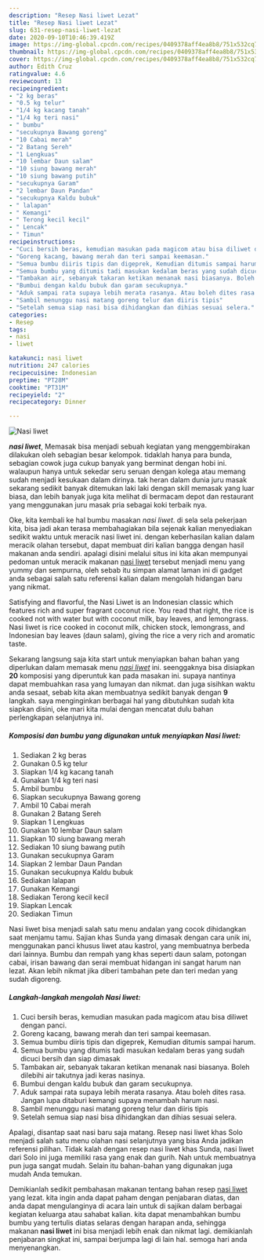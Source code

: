 ```yaml
---
description: "Resep Nasi liwet Lezat"
title: "Resep Nasi liwet Lezat"
slug: 631-resep-nasi-liwet-lezat
date: 2020-09-10T10:46:39.419Z
image: https://img-global.cpcdn.com/recipes/0409378aff4ea8b8/751x532cq70/nasi-liwet-foto-resep-utama.jpg
thumbnail: https://img-global.cpcdn.com/recipes/0409378aff4ea8b8/751x532cq70/nasi-liwet-foto-resep-utama.jpg
cover: https://img-global.cpcdn.com/recipes/0409378aff4ea8b8/751x532cq70/nasi-liwet-foto-resep-utama.jpg
author: Edith Cruz
ratingvalue: 4.6
reviewcount: 13
recipeingredient:
- "2 kg beras"
- "0.5 kg telur"
- "1/4 kg kacang tanah"
- "1/4 kg teri nasi"
- " bumbu"
- "secukupnya Bawang goreng"
- "10 Cabai merah"
- "2 Batang Sereh"
- "1 Lengkuas"
- "10 lembar Daun salam"
- "10 siung bawang merah"
- "10 siung bawang putih"
- "secukupnya Garam"
- "2 lembar Daun Pandan"
- "secukupnya Kaldu bubuk"
- " lalapan"
- " Kemangi"
- " Terong kecil kecil"
- " Lencak"
- " Timun"
recipeinstructions:
- "Cuci bersih beras, kemudian masukan pada magicom atau bisa diliwet dengan panci."
- "Goreng kacang, bawang merah dan teri sampai keemasan."
- "Semua bumbu diiris tipis dan digeprek, Kemudian ditumis sampai harum."
- "Semua bumbu yang ditumis tadi masukan kedalam beras yang sudah dicuci bersih dan siap dimasak"
- "Tambakan air, sebanyak takaran ketikan menanak nasi biasanya. Boleh dilebihi air takutnya jadi keras nasinya."
- "Bumbui dengan kaldu bubuk dan garam secukupnya."
- "Aduk sampai rata supaya lebih merata rasanya. Atau boleh dites rasa. Jangan lupa ditaburi kemangi supaya menambah harum nasi."
- "Sambil menunggu nasi matang goreng telur dan diiris tipis"
- "Setelah semua siap nasi bisa dihidangkan dan dihias sesuai selera."
categories:
- Resep
tags:
- nasi
- liwet

katakunci: nasi liwet 
nutrition: 247 calories
recipecuisine: Indonesian
preptime: "PT28M"
cooktime: "PT31M"
recipeyield: "2"
recipecategory: Dinner

---
```



![Nasi liwet](https://img-global.cpcdn.com/recipes/0409378aff4ea8b8/751x532cq70/nasi-liwet-foto-resep-utama.jpg)

<b><i>nasi liwet</i></b>, Memasak bisa menjadi sebuah kegiatan yang menggembirakan dilakukan oleh sebagian besar kelompok. tidaklah hanya para bunda, sebagian cowok juga cukup banyak yang berminat dengan hobi ini. walaupun hanya untuk sekedar seru seruan dengan kolega atau memang sudah menjadi kesukaan dalam dirinya. tak heran dalam dunia juru masak sekarang sedikit banyak ditemukan laki laki dengan skill memasak yang luar biasa, dan lebih banyak juga kita melihat di bermacam depot dan restaurant yang menggunakan juru masak pria sebagai koki terbaik nya.

Oke, kita kembali ke hal bumbu masakan <i>nasi liwet</i>. di sela sela pekerjaan kita, bisa jadi akan terasa membahagiakan bila sejenak kalian menyediakan sedikit waktu untuk meracik nasi liwet ini. dengan keberhasilan kalian dalam meracik olahan tersebut, dapat membuat diri kalian bangga dengan hasil makanan anda sendiri. apalagi disini melalui situs ini kita akan mempunyai pedoman untuk meracik makanan <u>nasi liwet</u> tersebut menjadi menu yang yummy dan sempurna, oleh sebab itu simpan alamat laman ini di gadget anda sebagai salah satu referensi kalian dalam mengolah hidangan baru yang nikmat.

Satisfying and flavorful, the Nasi Liwet is an Indonesian classic which features rich and super fragrant coconut rice. You read that right, the rice is cooked not with water but with coconut milk, bay leaves, and lemongrass. Nasi liwet is rice cooked in coconut milk, chicken stock, lemongrass, and Indonesian bay leaves (daun salam), giving the rice a very rich and aromatic taste.


Sekarang langsung saja kita start untuk menyiapkan bahan bahan yang diperlukan dalam memasak menu <u><i>nasi liwet</i></u> ini. seenggaknya bisa disiapkan <b>20</b> komposisi yang diperuntuk kan pada masakan ini. supaya nantinya dapat membuahkan rasa yang lumayan dan nikmat. dan juga sisihkan waktu anda sesaat, sebab kita akan membuatnya sedikit banyak dengan <b>9</b> langkah. saya menginginkan berbagai hal yang dibutuhkan sudah kita siapkan disini, oke mari kita mulai dengan mencatat dulu bahan perlengkapan selanjutnya ini.

<!--inarticleads1-->

##### Komposisi dan bumbu yang digunakan untuk menyiapkan Nasi liwet:

1. Sediakan 2 kg beras
1. Gunakan 0.5 kg telur
1. Siapkan 1/4 kg kacang tanah
1. Gunakan 1/4 kg teri nasi
1. Ambil  bumbu
1. Siapkan secukupnya Bawang goreng
1. Ambil 10 Cabai merah
1. Gunakan 2 Batang Sereh
1. Siapkan 1 Lengkuas
1. Gunakan 10 lembar Daun salam
1. Siapkan 10 siung bawang merah
1. Sediakan 10 siung bawang putih
1. Gunakan secukupnya Garam
1. Siapkan 2 lembar Daun Pandan
1. Gunakan secukupnya Kaldu bubuk
1. Sediakan  lalapan
1. Gunakan  Kemangi
1. Sediakan  Terong kecil kecil
1. Siapkan  Lencak
1. Sediakan  Timun


Nasi liwet bisa menjadi salah satu menu andalan yang cocok dihidangkan saat menjamu tamu. Sajian khas Sunda yang dimasak dengan cara unik ini, menggunakan panci khusus liwet atau kastrol, yang membuatnya berbeda dari lainnya. Bumbu dan rempah yang khas seperti daun salam, potongan cabai, irisan bawang dan serai membuat hidangan ini sangat harum nan lezat. Akan lebih nikmat jika diberi tambahan pete dan teri medan yang sudah digoreng. 

<!--inarticleads2-->

##### Langkah-langkah mengolah Nasi liwet:

1. Cuci bersih beras, kemudian masukan pada magicom atau bisa diliwet dengan panci.
1. Goreng kacang, bawang merah dan teri sampai keemasan.
1. Semua bumbu diiris tipis dan digeprek, Kemudian ditumis sampai harum.
1. Semua bumbu yang ditumis tadi masukan kedalam beras yang sudah dicuci bersih dan siap dimasak
1. Tambakan air, sebanyak takaran ketikan menanak nasi biasanya. Boleh dilebihi air takutnya jadi keras nasinya.
1. Bumbui dengan kaldu bubuk dan garam secukupnya.
1. Aduk sampai rata supaya lebih merata rasanya. Atau boleh dites rasa. Jangan lupa ditaburi kemangi supaya menambah harum nasi.
1. Sambil menunggu nasi matang goreng telur dan diiris tipis
1. Setelah semua siap nasi bisa dihidangkan dan dihias sesuai selera.


Apalagi, disantap saat nasi baru saja matang. Resep nasi liwet khas Solo menjadi salah satu menu olahan nasi selanjutnya yang bisa Anda jadikan referensi pilihan. Tidak kalah dengan resep nasi liwet khas Sunda, nasi liwet dari Solo ini juga memiliki rasa yang enak dan gurih. Nah untuk membuatnya pun juga sangat mudah. Selain itu bahan-bahan yang digunakan juga mudah Anda temukan. 

Demikianlah sedikit pembahasan makanan tentang bahan resep <u>nasi liwet</u> yang lezat. kita ingin anda dapat paham dengan penjabaran diatas, dan anda dapat mengulanginya di acara lain untuk di sajikan dalam berbagai kegiatan keluarga atau sahabat kalian. kita dapat menambahkan bumbu bumbu yang tertulis diatas selaras dengan harapan anda, sehingga makanan <b>nasi liwet</b> ini bisa menjadi lebih enak dan nikmat lagi. demikianlah penjabaran singkat ini, sampai berjumpa lagi di lain hal. semoga hari anda menyenangkan.
